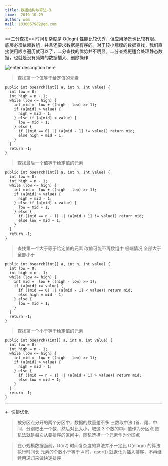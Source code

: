 ```yaml
---
title: 数据结构与算法-3
time:  2019-10-29
author: wsm
mail: 1030057982@qq.com
---
```

==二分查找==
时间复杂度是 O(logn)
性能比较优秀，但应用场景也比较有限。底层必须依赖数组，并且还要求数据是有序的。对于较小规模的数据查找，我们直接使用顺序遍历就可以了，二分查找的优势并不明显。二分查找更适合处理静态数据，也就是没有频繁的数据插入、删除操作

![enter description here](https://img.wsmpage.cn/learning/2019-10-29/1572345404331.png)


> 查找第一个值等于给定值的元素

```
public int bsearch(int[] a, int n, int value) {
  int low = 0;
  int high = n - 1;
  while (low <= high) {
    int mid =  low + ((high - low) >> 1);
    if (a[mid] > value) {
      high = mid - 1;
    } else if (a[mid] < value) {
      low = mid + 1;
    } else {
      if ((mid == 0) || (a[mid - 1] != value)) return mid;
      else high = mid - 1;
    }
  }
  return -1;
}
```

> 查找最后一个值等于给定值的元素

```
public int bsearch(int[] a, int n, int value) {
  int low = 0;
  int high = n - 1;
  while (low <= high) {
    int mid =  low + ((high - low) >> 1);
    if (a[mid] > value) {
      high = mid - 1;
    } else if (a[mid] < value) {
      low = mid + 1;
    } else {
      if ((mid == n - 1) || (a[mid + 1] != value)) return mid;
      else low = mid + 1;
    }
  }
  return -1;
}
```

> 查找第一个大于等于给定值的元素
> 改值可能不再数组中 极端情况 全部大于 全部小于

```
public int bsearch(int[] a, int n, int value) {
  int low = 0;
  int high = n - 1;
  while (low <= high) {
    int mid =  low + ((high - low) >> 1);
    if (a[mid] >= value) {
      if ((mid == 0) || (a[mid - 1] < value)) return mid;
      else high = mid - 1;
    } else {
      low = mid + 1;
    }
  }
  return -1;
}
```

> 查找第一个小于等于给定值的元素
```
public int bsearch7(int[] a, int n, int value) {
  int low = 0;
  int high = n - 1;
  while (low <= high) {
    int mid =  low + ((high - low) >> 1);
    if (a[mid] > value) {
      high = mid - 1;
    } else {
      if ((mid == n - 1) || (a[mid + 1] > value)) return mid;
      else low = mid + 1;
    }
  }
  return -1;
}
```


*****
+- 快排优化
> 被分区点分开的两个分区中，数据的数量差不多
> 三数取中法 (首、尾、中间，分别取出一个数，然后对比大小，取这 3 个数的中间值作为分区点
> 随机法就是每次从要排序的区间中，随机选择一个元素作为分区点

> 在小规模数据面前，O(n2) 时间复杂度的算法并不一定比 O(nlogn) 的算法执行时间长
> 元素的个数小于等于 4 时，qsort() 就退化为插入排序，不再继续用递归来做快速排序
